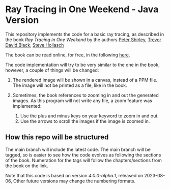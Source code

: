 Ray Tracing in One Weekend - Java Version
=========================================

This repository implements the code for a basic ray tracing, as described in the book *Ray Tracing in One Weekend* by the authors [Peter Shirley](https://github.com/petershirley), [Trevor David Black](https://github.com/trevordblack), [Steve Hollasch](https://github.com/hollasch)

The book can be read online, for free, in the following [here](https://raytracing.github.io/books/RayTracingInOneWeekend.html).

The code implementation will try to be very similar to the one in the book, however, a couple of things will be changed:
1. The rendered image will be shown in a canvas, instead of a PPM file. The image will not be printed as a file, like in the book.
2. Sometimes, the book references to zooming in and out the generated images. As this program will not write any file, a zoom feature was implemented:

    1. Use the plus and minus keys on your keyword to zoom in and out.
    2. Use the arrows to scroll the images if the image is zoomed in. 

How this repo will be structured
--------------------------------
The main branch will include the latest code. The main branch will be tagged, so is easier to see how the code evolves as following the sections of the book. Numeration for the tags will follow the chapters/sections from the book on the link. 

Note that this code is based on version _4.0.0-alpha.1_, released on 2023-08-06, Other future versions may change the numbering formats. 